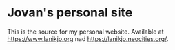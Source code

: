 # Jovan's personal site
This is the source for my personal website.
Available at https://www.lanikjo.org nad https://lanikjo.neocities.org/.
